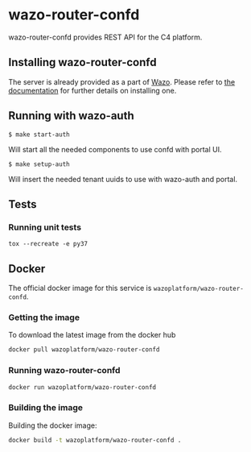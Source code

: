 # wazo-router-confd

wazo-router-confd provides REST API for the C4 platform.

## Installing wazo-router-confd

The server is already provided as a part of [Wazo](http://documentation.wazo.community).
Please refer to [the documentation](http://documentation.wazo.community/en/stable/installation/installsystem.html) for
further details on installing one.

## Running with wazo-auth

```
$ make start-auth
```

Will start all the needed components to use confd with portal UI.

```
$ make setup-auth
```

Will insert the needed tenant uuids to use with wazo-auth and portal.

## Tests

### Running unit tests

```
tox --recreate -e py37
```

## Docker

The official docker image for this service is `wazoplatform/wazo-router-confd`.


### Getting the image

To download the latest image from the docker hub

```sh
docker pull wazoplatform/wazo-router-confd
```

### Running wazo-router-confd

```sh
docker run wazoplatform/wazo-router-confd
```

### Building the image

Building the docker image:

```sh
docker build -t wazoplatform/wazo-router-confd .
```

